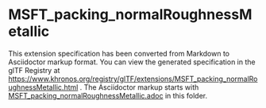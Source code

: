 <!--
Copyright 2022 The Khronos Group Inc.
SPDX-License-Identifier: LicenseRef-KhronosSpecCopyright
-->

# MSFT_packing_normalRoughnessMetallic

This extension specification has been converted from Markdown to Asciidoctor markup format.
You can view the generated specification in the glTF Registry at
https://www.khronos.org/registry/glTF/extensions/MSFT_packing_normalRoughnessMetallic.html .
The Asciidoctor markup starts with [MSFT_packing_normalRoughnessMetallic.adoc](MSFT_packing_normalRoughnessMetallic.adoc) in this folder.
